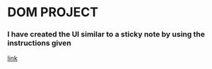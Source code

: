 # DOM PROJECT

### I have created the UI similar to a sticky note by using the instructions given


[link]("https://chiremath-13.github.io/dom1/")
